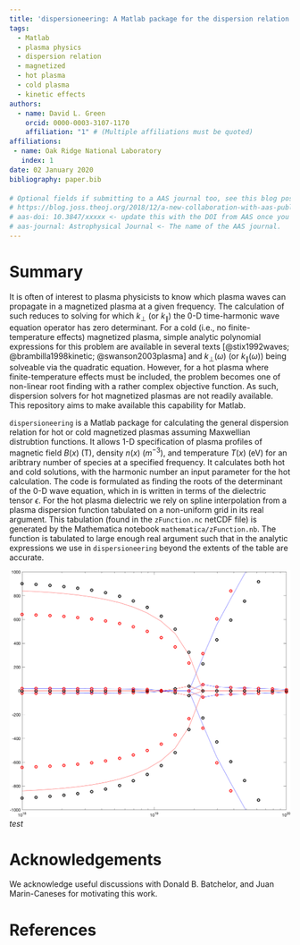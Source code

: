 ```yaml
---
title: 'dispersioneering: A Matlab package for the dispersion relation of magnetized plasmas'
tags:
  - Matlab
  - plasma physics
  - dispersion relation
  - magnetized
  - hot plasma
  - cold plasma
  - kinetic effects
authors:
  - name: David L. Green
    orcid: 0000-0003-3107-1170
    affiliation: "1" # (Multiple affiliations must be quoted)
affiliations:
 - name: Oak Ridge National Laboratory
   index: 1
date: 02 January 2020
bibliography: paper.bib

# Optional fields if submitting to a AAS journal too, see this blog post:
# https://blog.joss.theoj.org/2018/12/a-new-collaboration-with-aas-publishing
# aas-doi: 10.3847/xxxxx <- update this with the DOI from AAS once you know it.
# aas-journal: Astrophysical Journal <- The name of the AAS journal.
---
```


# Summary

It is often of interest to plasma physicists to know which plasma waves can propagate in a magnetized plasma at a given frequency. The calculation of such reduces to solving for which $k_{\perp}$ (or $k_{\parallel}$) the 0-D time-harmonic wave equation operator has zero determinant. For a cold (i.e., no finite-temperature effects) magnetized plasma, simple analytic polynomial expressions for this problem are available in several texts [@stix1992waves; @brambilla1998kinetic; @swanson2003plasma] and $k_{\perp}(\omega)$ (or $k_{\parallel}(\omega)$) being solveable via the quadratic equation. However, for a hot plasma where finite-temperature effects must be included, the problem becomes one of non-linear root finding with a rather complex objective function. As such, dispersion solvers for hot magnetized plasmas are not readily available. This repository aims to make available this capability for Matlab.  

``dispersioneering`` is a Matlab package for calculating the general dispersion relation for hot or cold magnetized plasmas assuming Maxwellian distrubtion functions. It allows 1-D specification of plasma profiles of magnetic field $B(x)$ (T), density $n(x)$ ($m^{-3}$), and temperature $T(x)$ (eV) for an aribtrary number of species at a specified frequency. It calculates both hot and cold solutions, with the harmonic number an input parameter for the hot calculation. The code is formulated as finding the roots of the determinant of the 0-D wave equation, which in is written in terms of the dielectric tensor $\epsilon$. For the hot plasma dielectric we rely on spline interpolation from a plasma dispersion function tabulated on a non-uniform grid in its real argument. This tabulation (found in the `zFunction.nc` netCDF file) is generated by the Mathematica notebook `mathematica/zFunction.nb`. The function is tabulated to large enough real argument such that in the analytic expressions we use in ``dispersioneering`` beyond the extents of the table are accurate. 

![Test figure.](figures/output1.png)
*test*

# Acknowledgements

We acknowledge useful discussions with Donald B. Batchelor, and Juan Marin-Caneses for motivating this work.

# References

